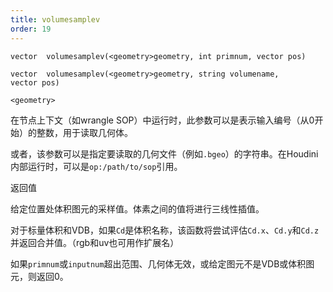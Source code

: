 ```yaml
---
title: volumesamplev
order: 19
---
```

`vector  volumesamplev(<geometry>geometry, int primnum, vector pos)`

`vector  volumesamplev(<geometry>geometry, string volumename, vector pos)`

`<geometry>`

在节点上下文（如wrangle SOP）中运行时，此参数可以是表示输入编号（从0开始）的整数，用于读取几何体。

或者，该参数可以是指定要读取的几何文件（例如`.bgeo`）的字符串。在Houdini内部运行时，可以是`op:/path/to/sop`引用。

返回值

给定位置处体积图元的采样值。体素之间的值将进行三线性插值。

对于标量体积和VDB，如果`Cd`是体积名称，该函数将尝试评估`Cd.x`、`Cd.y`和`Cd.z`并返回合并值。（rgb和uv也可用作扩展名）

如果`primnum`或`inputnum`超出范围、几何体无效，或给定图元不是VDB或体积图元，则返回0。
